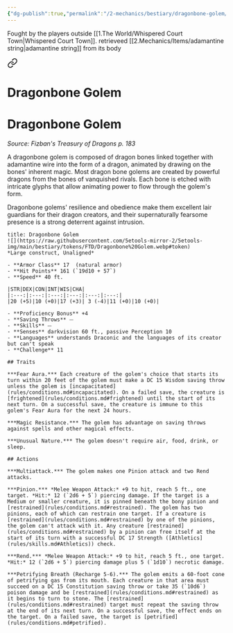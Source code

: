 ```yaml
---
{"dg-publish":true,"permalink":"/2-mechanics/bestiary/dragonbone-golem/"}
---
```


Fought by the players outside [[1.The World/Whispered Court Town\|Whispered Court Town]]. retrieveed [[2.Mechanics/Items/adamantine string\|adamantine string]] from its body


<div class="transclusion internal-embed is-loaded"><a class="markdown-embed-link" href="/compendium/bestiary/construct/dragonbone-golem-ftd/" aria-label="Open link"><svg xmlns="http://www.w3.org/2000/svg" width="24" height="24" viewBox="0 0 24 24" fill="none" stroke="currentColor" stroke-width="2" stroke-linecap="round" stroke-linejoin="round" class="svg-icon lucide-link"><path d="M10 13a5 5 0 0 0 7.54.54l3-3a5 5 0 0 0-7.07-7.07l-1.72 1.71"></path><path d="M14 11a5 5 0 0 0-7.54-.54l-3 3a5 5 0 0 0 7.07 7.07l1.71-1.71"></path></svg></a><div class="markdown-embed">

<div class="markdown-embed-title">

# Dragonbone Golem

</div>



# Dragonbone Golem
*Source: Fizban's Treasury of Dragons p. 183*  

A dragonbone golem is composed of dragon bones linked together with adamantine wire into the form of a dragon, animated by drawing on the bones' inherent magic. Most dragon bone golems are created by powerful dragons from the bones of vanquished rivals. Each bone is etched with intricate glyphs that allow animating power to flow through the golem's form.

Dragonbone golems' resilience and obedience make them excellent lair guardians for their dragon creators, and their supernaturally fearsome presence is a strong deterrent against intrusion.

```ad-statblock
title: Dragonbone Golem
![](https://raw.githubusercontent.com/5etools-mirror-2/5etools-img/main/bestiary/tokens/FTD/Dragonbone%20Golem.webp#token)
*Large construct, Unaligned*

- **Armor Class** 17  (natural armor)
- **Hit Points** 161 (`19d10 + 57`)
- **Speed** 40 ft.

|STR|DEX|CON|INT|WIS|CHA|
|:---:|:---:|:---:|:---:|:---:|:---:|
|20 (+5)|10 (+0)|17 (+3)| 3 (-4)|11 (+0)|10 (+0)|

- **Proficiency Bonus** +4
- **Saving Throws** ⏤
- **Skills** ⏤
- **Senses** darkvision 60 ft., passive Perception 10
- **Languages** understands Draconic and the languages of its creator but can't speak
- **Challenge** 11

## Traits

***Fear Aura.*** Each creature of the golem's choice that starts its turn within 20 feet of the golem must make a DC 15 Wisdom saving throw unless the golem is [incapacitated](rules/conditions.md#incapacitated). On a failed save, the creature is [frightened](rules/conditions.md#frightened) until the start of its next turn. On a successful save, the creature is immune to this golem's Fear Aura for the next 24 hours.

***Magic Resistance.*** The golem has advantage on saving throws against spells and other magical effects.

***Unusual Nature.*** The golem doesn't require air, food, drink, or sleep.

## Actions

***Multiattack.*** The golem makes one Pinion attack and two Rend attacks.

***Pinion.*** *Melee Weapon Attack:* +9 to hit, reach 5 ft., one target. *Hit:* 12 (`2d6 + 5`) piercing damage. If the target is a Medium or smaller creature, it is pinned beneath the bony pinion and [restrained](rules/conditions.md#restrained). The golem has two pinions, each of which can restrain one target. If a creature is [restrained](rules/conditions.md#restrained) by one of the pinions, the golem can't attack with it. Any creature [restrained](rules/conditions.md#restrained) by a pinion can free itself at the start of its turn with a successful DC 17 Strength ([Athletics](rules/skills.md#Athletics)) check.

***Rend.*** *Melee Weapon Attack:* +9 to hit, reach 5 ft., one target. *Hit:* 12 (`2d6 + 5`) piercing damage plus 5 (`1d10`) necrotic damage.

***Petrifying Breath (Recharge 5-6).*** The golem emits a 60-foot cone of petrifying gas from its mouth. Each creature in that area must succeed on a DC 15 Constitution saving throw or take 35 (`10d6`) poison damage and be [restrained](rules/conditions.md#restrained) as it begins to turn to stone. The [restrained](rules/conditions.md#restrained) target must repeat the saving throw at the end of its next turn. On a successful save, the effect ends on the target. On a failed save, the target is [petrified](rules/conditions.md#petrified).
```


</div></div>


